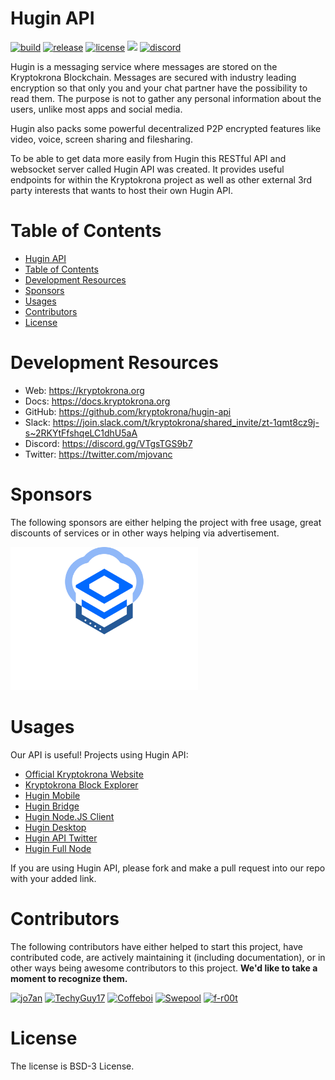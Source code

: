 # Hugin API

[![build](https://img.shields.io/github/actions/workflow/status/kryptokrona/hugin-api/main-ci.yml?branch=main)](https://github.com/kryptokrona/hugin-api/actions/workflows/main-ci.yml) 
[![release](https://img.shields.io/github/v/release/kryptokrona/hugin-api)](https://img.shields.io/github/v/release/kryptokrona/hugin-api)
[![license](https://img.shields.io/badge/License-BSD_3--Clause-blue.svg)](https://opensource.org/licenses/BSD-3-Clause)
![](https://img.shields.io/badge/Rust-1.68+-orange.svg)
[![discord](https://img.shields.io/discord/562673808582901793?label=discord)](https://discord.gg/VTgsTGS9b7)

Hugin is a messaging service where messages are stored on the Kryptokrona Blockchain. Messages are secured with industry leading encryption so that only you and your chat partner have the possibility to read them. The purpose is not to gather any personal information about the users, unlike most apps and social media.

Hugin also packs some powerful decentralized P2P encrypted features like video, voice, screen sharing and filesharing.

To be able to get data more easily from Hugin this RESTful API and websocket server called Hugin API was created. It provides useful endpoints for within the Kryptokrona project as well as other external 3rd party interests that wants to host their own Hugin API.

# Table of Contents

- [Hugin API](#hugin-api)
- [Table of Contents](#table-of-contents)
- [Development Resources](#development-resources)
- [Sponsors](#sponsors)
- [Usages](#usages)
- [Contributors](#contributors)
- [License](#license)

# Development Resources

- Web: https://kryptokrona.org
- Docs: https://docs.kryptokrona.org
- GitHub: https://github.com/kryptokrona/hugin-api
- Slack: https://join.slack.com/t/kryptokrona/shared_invite/zt-1qmt8cz9j-s~2RKYtFfshqeLC1dhU5aA
- Discord: https://discord.gg/VTgsTGS9b7
- Twitter: https://twitter.com/mjovanc

# Sponsors

The following sponsors are either helping the project with free usage, great discounts of services or in other ways helping
via advertisement.

<p align="left">
  <img src="./assets/img/novastack.png" alt="Novastack Hosting" width="300"/>
</p>

# Usages

Our API is useful! Projects using Hugin API:

- [Official Kryptokrona Website](https://www.kryptokrona.org/)
- [Kryptokrona Block Explorer](https://github.com/kryptokrona/kryptokrona-block-explorer)
- [Hugin Mobile](https://github.com/kryptokrona/hugin-mobile)
- [Hugin Bridge](https://github.com/kryptokrona/hugin-bridge)
- [Hugin Node.JS Client](https://github.com/TechyGuy17/Hugin-client-nodejs)
- [Hugin Desktop](https://github.com/kryptokrona/hugin-desktop)
- [Hugin API Twitter](https://github.com/kryptokrona/hugin-api-twitter)
- [Hugin Full Node](https://github.com/kryptokrona/kryptokrona)

If you are using Hugin API, please fork and make a pull request into our repo with your added link. 

# Contributors

The following contributors have either helped to start this project, have contributed
code, are actively maintaining it (including documentation), or in other ways
being awesome contributors to this project. **We'd like to take a moment to recognize them.**

[<img src="https://github.com/mjovanc.png?size=72" alt="jo7an" width="72">](https://github.com/mjovanc)
[<img src="https://github.com/TechyGuy17.png?size=72" alt="TechyGuy17" width="72">](https://github.com/TechyGuy17)
[<img src="https://github.com/Coffeboi.png?size=72" alt="Coffeboi" width="72">](https://github.com/Coffeboi)
[<img src="https://github.com/Swepool.png?size=72" alt="Swepool" width="72">](https://github.com/Swepool)
[<img src="https://github.com/f-r00t.png?size=72" alt="f-r00t" width="72">](https://github.com/f-r00t)

# License

The license is BSD-3 License.
